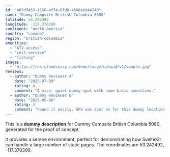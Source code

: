 ```yaml
---
id: "407df453-1160-4ff4-8fd8-4508eed44240"
name: "Dummy Campsite British Columbia 5080"
latitude: 53.242492
longitude: -117.370399
continent: "north-america"
country: "canada"
region: "british-columbia"
amenities:
  - "ATV-access"
  - "cell-service"
  - "fishing"
images:
  - "https://res.cloudinary.com/demo/image/upload/v1/sample.jpg"
reviews:
  - author: "Dummy Reviewer A"
    date: "2025-07-09"
    rating: 4
    comment: "A nice, quiet dummy spot with some basic amenities."
  - author: "Dummy Reviewer B"
    date: "2025-05-06"
    rating: 3
    comment: "Found it easily. GPS was spot on for this dummy location."
---
```


This is a **dummy description** for Dummy Campsite British Columbia 5080, generated for the proof of concept.

It provides a serene environment, perfect for demonstrating how SvelteKit can handle a large number of static pages. The coordinates are 53.242492, -117.370399.
